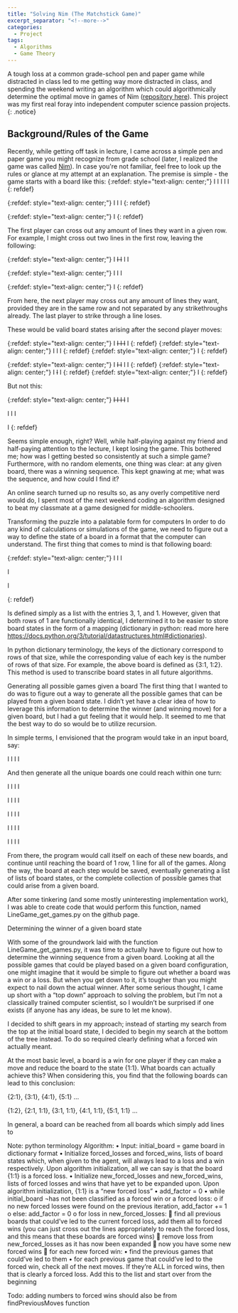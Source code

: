 ```yaml
---
title: "Solving Nim (The Matchstick Game)"
excerpt_separator: "<!--more-->"
categories:
  - Project
tags:
  - Algorithms
  - Game Theory
---
```


A tough loss at a common grade-school pen and paper game while distracted in class led to me getting way more distracted in class, and spending the weekend writing an algorithm which could algorithmically determine the optimal move in games of Nim ([repository here](https://github.com/josh-holder/linegame)). This project was my first real foray into independent computer science passion projects.
{: .notice}

## Background/Rules of the Game
Recently, while getting off task in lecture, I came across a simple pen and paper game you might recognize from grade school (later, I realized the game was called [Nim](https://en.wikipedia.org/wiki/Nim)). In case you're not familiar, feel free to look up the rules or glance at my attempt at an explanation. The premise is simple - the game starts with a board like this:
{:refdef: style="text-align: center;"}
I I I I I
{: refdef}

{:refdef: style="text-align: center;"}
I I I
{: refdef}

{:refdef: style="text-align: center;"}
I
{: refdef}

The first player can cross out any amount of lines they want in a given row. For example, I might cross out two lines in the first row, leaving the following:

{:refdef: style="text-align: center;"}
I ~~I I~~ I I


{:refdef: style="text-align: center;"}
I I I


{:refdef: style="text-align: center;"}
I
{: refdef}

From here, the next player may cross out any amount of lines they want, provided they are in the same row and not separated by any strikethroughs already. The last player to strike through a line loses.

These would be valid board states arising after the second player moves:

{:refdef: style="text-align: center;"}
I ~~I I I~~ I
{: refdef}
{:refdef: style="text-align: center;"}
I I I
{: refdef}
{:refdef: style="text-align: center;"}
I
{: refdef}

{:refdef: style="text-align: center;"}
I ~~I I~~ I I
{: refdef}
{:refdef: style="text-align: center;"}
I ~~I~~ I
{: refdef}
{:refdef: style="text-align: center;"}
I
{: refdef}

But not this:

{:refdef: style="text-align: center;"}
~~I I I I~~ I

I I I

I
{: refdef}

Seems simple enough, right? Well, while half-playing against my friend and half-paying attention to the lecture, I kept losing the game. This bothered me; how was I getting bested so consistently at such a simple game? Furthermore, with no random elements, one thing was clear: at any given board, there was a winning sequence. This kept gnawing at me; what was the sequence, and how could I find it? 

An online search turned up no results so, as any overly competitive nerd would do, I spent most of the next weekend coding an algorithm designed to beat my classmate at a game designed for middle-schoolers.  

 
Transforming the puzzle into a palatable form for computers
In order to do any kind of calculations or simulations of the game, we need to figure out a way to define the state of a board in a format that the computer can understand. The first thing that comes to mind is that following board:

{:refdef: style="text-align: center;"}
I I I

I

I

{: refdef}

Is defined simply as a list with the entries 3, 1, and 1. However, given that both rows of 1 are functionally identical, I determined it to be easier to store board states in the form of a mapping (dictionary in python: read more here https://docs.python.org/3/tutorial/datastructures.html#dictionaries). 

In python dictionary terminology, the keys of the dictionary correspond to rows of that size, while the corresponding value of each key is the number of rows of that size. For example, the above board is defined as {3:1, 1:2}. This method is used to transcribe board states in all future algorithms. 

Generating all possible games given a board
The first thing that I wanted to do was to figure out a way to generate all the possible games that can be played from a given board state. I didn’t yet have a clear idea of how to leverage this information to determine the winner (and winning move) for a given board, but I had a gut feeling that it would help. It seemed to me that the best way to do so would be to utilize recursion. 
 

In simple terms, I envisioned that the program would take in an input board, say:

I I I
I

And then generate all the unique boards one could reach within one turn:

I I I
I

I I I
I

I I I
I

I I I
I

I I I
I

From there, the program would call itself on each of these new boards, and continue until reaching the board of 1 row, 1 line for all of the games. Along the way, the board at each step would be saved, eventually generating a list of lists of board states, or the complete collection of possible games that could arise from a given board.

After some tinkering (and some mostly uninteresting implementation work), I was able to create code that would perform this function, named LineGame_get_games.py on the github page.

Determining the winner of a given board state

With some of the groundwork laid with the function LineGame_get_games.py, it was time to actually have to figure out how to determine the winning sequence from a given board. Looking at all the possible games that could be played based on a given board configuration, one might imagine that it would be simple to figure out whether a board was a win or a loss. But when you get down to it, it’s tougher than you might expect to nail down the actual winner.  After some serious thought, I came up short with a “top down” approach to solving the problem, but I’m not a classically trained computer scientist, so I wouldn’t be surprised if one exists (if anyone has any ideas, be sure to let me know).

I decided to shift gears in my approach; instead of starting my search from the top at the initial board state, I decided to begin my search at the bottom of the tree instead. To do so required clearly defining what a forced win actually meant.

At the most basic level, a board is a win for one player if they can make a move and reduce the board to the state {1:1}. What boards can actually achieve this? When considering this, you find that the following boards can lead to this conclusion:

{2:1}, {3:1}, {4:1}, {5:1} …

{1:2}, {2:1, 1:1}, {3:1, 1:1}, {4:1, 1:1}, {5:1, 1:1} …

In general, a board can be reached from all boards which simply add lines to 

Note: python terminology
Algorithm:
•	Input: initial_board = game board in dictionary format
•	Initialize forced_losses and forced_wins, lists of board states which, when given to the agent, will always lead to a loss and a win respectively. Upon algorithm initialization, all we can say is that the board {1:1} is a forced loss.
•	Initialize new_forced_losses and new_forced_wins, lists of forced losses and wins that have yet to be expanded upon. Upon algorithm initialization, {1:1} is a “new forced loss”
•	add_factor = 0
•	while initial_board ¬has not been classified as a forced win or a forced loss:
o	if no new forced losses were found on the previous iteration, add_factor += 1
o	else: add_factor = 0
o	for loss in new_forced_losses:
	find all previous boards that could’ve led to the current forced loss, add them all to forced wins (you can just cross out the lines appropriately to reach the forced loss, and this means that these boards are forced wins)
	remove loss from new_forced_losses as it has now been expanded
	now you have some new forced wins
	for each new forced win:
•	find the previous games that could’ve led to them
•	for each previous game that could’ve led to the forced win, check all of the next moves. If they’re ALL in forced wins, then that is clearly a forced loss. Add this to the list and start over from the beginning

Todo: adding numbers to forced wins should also be from findPreviousMoves function
